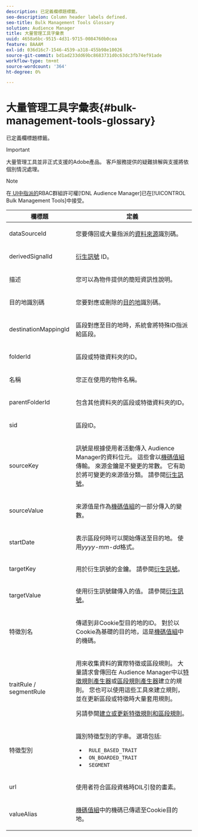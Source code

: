 ```yaml
---
description: 已定義欄標題標籤。
seo-description: Column header labels defined.
seo-title: Bulk Management Tools Glossary
solution: Audience Manager
title: 大量管理工具字彙表
uuid: 4658a6bc-9515-4d31-9715-0084760b0cea
feature: BAAAM
exl-id: 036d16c7-1546-4539-a318-455b98e10026
source-git-commit: bd1ad233dd69bc8683731d0c63dc3fb74ef91ade
workflow-type: tm+mt
source-wordcount: '364'
ht-degree: 0%

---
```


# 大量管理工具字彙表{#bulk-management-tools-glossary}

已定義欄標題標籤。

>[!IMPORTANT]
>
>大量管理工具並非正式支援的Adobe產品。 客戶服務提供的疑難排解與支援將依個別情況處理。

<!-- 

<p>r_bulk_glossary.xml </p>

 -->

>[!NOTE]
>
>在[ UI中指派的](../../features/administration/administration-overview.md)RBAC群組許可權[!DNL Audience Manager]已在[!UICONTROL Bulk Management Tools]中接受。

<table id="table_2C2BC2FB3EFC443C9A5AE18EFC6FABFD"> 
 <thead> 
  <tr> 
   <th colname="col1" class="entry"> 欄標題 </th> 
   <th colname="col2" class="entry"> 定義 </th> 
  </tr> 
 </thead>
 <tbody> 
  <tr> 
   <td colname="col1"> <p> <span class="term"> dataSourceId</span> </p> </td> 
   <td colname="col2"> <p>您要傳回或大量指派的<a href="../../features/datasources-list-and-settings.md#data-sources-list-and-settings">資料來源</a>識別碼。 </p> </td> 
  </tr> 
  <tr> 
   <td colname="col1"> <p> <span class="term"> derivedSignalId</span> </p> </td> 
   <td colname="col2"> <p><a href="../../features/derived-signals.md">衍生訊號</a> ID。 </p> </td> 
  </tr> 
  <tr> 
   <td colname="col1"> <p> <span class="term">描述</span> </p> </td> 
   <td colname="col2"> <p>您可以為物件提供的簡短資訊性說明。 </p> </td> 
  </tr> 
  <tr> 
   <td colname="col1"> <p> <span class="term">目的地識別碼</span> </p> </td> 
   <td colname="col2"> <p>您要對應或刪除的<a href="../../features/destinations/destinations.md">目的地</a>識別碼。 </p> </td> 
  </tr> 
  <tr> 
   <td colname="col1"> <p> <span class="term"> destinationMappingId</span> </p> </td> 
   <td colname="col2"> <p>區段對應至目的地時，系統會將特殊ID指派給區段。 </p> </td> 
  </tr> 
  <tr> 
   <td colname="col1"> <p> <span class="term"> folderId</span> </p> </td> 
   <td colname="col2"> <p>區段或特徵資料夾的ID。 </p> </td> 
  </tr> 
  <tr> 
   <td colname="col1"> <p> <span class="term">名稱</span> </p> </td> 
   <td colname="col2"> <p>您正在使用的物件名稱。 </p> </td> 
  </tr> 
  <tr> 
   <td colname="col1"> <p> <span class="term"> parentFolderId</span> </p> </td> 
   <td colname="col2"> <p>包含其他資料夾的區段或特徵資料夾的ID。 </p> </td> 
  </tr> 
  <tr> 
   <td colname="col1"> <p> <span class="term"> sid</span> </p> </td> 
   <td colname="col2"> <p>區段ID。 </p> </td> 
  </tr> 
  <tr> 
   <td colname="col1"> <p> <span class="term"> sourceKey</span> </p> </td> 
   <td colname="col2"> <p>訊號是根據使用者活動傳入<span class="keyword"> Audience Manager</span>的資料位元。 這些會以<a href="../../reference/key-value-pairs-explained.md">機碼值組</a>傳輸。 來源金鑰是不變更的常數。 它有助於將可變更的來源值分類。 請參閱<a href="../../features/derived-signals.md">衍生訊號</a>。 </p> </td> 
  </tr> 
  <tr> 
   <td colname="col1"> <p> <span class="term"> sourceValue</span> </p> </td> 
   <td colname="col2"> <p>來源值是作為<a href="../../reference/key-value-pairs-explained.md">機碼值組</a>的一部分傳入的變數。 </p> </td> 
  </tr> 
  <tr> 
   <td colname="col1"> <p> <span class="term"> startDate</span> </p> </td> 
   <td colname="col2"> <p>表示區段何時可以開始傳送至目的地。 使用<i>yyyy-mm-dd</i>格式。 </p> </td> 
  </tr> 
  <tr> 
   <td colname="col1"> <p> <span class="term"> targetKey</span> </p> </td> 
   <td colname="col2">用於衍生訊號的金鑰。 請參閱<a href="../../features/derived-signals.md">衍生訊號</a>。 </td> 
  </tr> 
  <tr> 
   <td colname="col1"> <p> <span class="term"> targetValue</span> </p> </td> 
   <td colname="col2"> <p>使用衍生訊號鍵傳入的值。 請參閱<a href="../../features/derived-signals.md">衍生訊號</a>。 </p> </td> 
  </tr> 
  <tr> 
   <td colname="col1"> <p> <span class="term">特徵別名</span> </p> </td> 
   <td colname="col2"> <p>傳遞到非Cookie型目的地的ID。 對於以Cookie為基礎的目的地，這是<a href="../../reference/key-value-pairs-explained.md">機碼值組</a>中的機碼。 </p> </td> 
  </tr> 
  <tr> 
   <td colname="col1"> <p> <span class="term"> traitRule / segmentRule</span> </p> </td> 
   <td colname="col2"> <p>用來收集資料的實際特徵或區段規則。 大量請求會傳回在<span class="keyword"> Audience Manager</span>中以<a href="../../features/traits/about-trait-builder.md">特徵規則產生器</a>或<a href="../../features/segments/segment-builder.md">區段規則產生器</a>建立的規則。 您也可以使用這些工具來建立規則，並在更新區段或特徵時大量套用規則。 </p> <p>另請參閱<a href="../../reference/bulk-management-tools/bulk-rules.md">建立或更新特徵規則和區段規則</a>。 </p> </td> 
  </tr> 
  <tr> 
   <td colname="col1"> <p> <span class="term">特徵型別</span> </p> </td> 
   <td colname="col2"> <p>識別特徵型別的字串。 選項包括: </p> 
    <ul id="ul_AB5B4F87B14241DCBBE44B0B7BD4EF72"> 
     <li id="li_21F9412CDDC64FAA888C6542E284C436"> <code> RULE_BASED_TRAIT</code> </li> 
     <li id="li_5A5EA9A1EC5C45C991875EBBE7979A5A"> <code> ON_BOARDED_TRAIT </code> </li> 
     <li id="li_F38B58ADE3324E97A71E3F94F11945BE"> <code> SEGMENT</code> </li> 
    </ul> </td> 
  </tr> 
  <tr> 
   <td colname="col1"> <p> <span class="term"> url</span> </p> </td> 
   <td colname="col2"> <p>使用者符合區段資格時DIL引發的畫素。 </p> </td> 
  </tr> 
  <tr> 
   <td colname="col1"> <p> <span class="term"> valueAlias</span> </p> </td> 
   <td colname="col2"> <p><a href="../../reference/key-value-pairs-explained.md">機碼值組</a>中的機碼已傳遞至Cookie目的地。 </p> </td> 
  </tr> 
 </tbody> 
</table>
